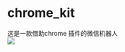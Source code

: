 # chrome_kit

这是一款借助chrome 插件的微信机器人<br>
![](https://github.com/guodongxiaren/ImageCache/raw/master/Logo/foryou.gif)  